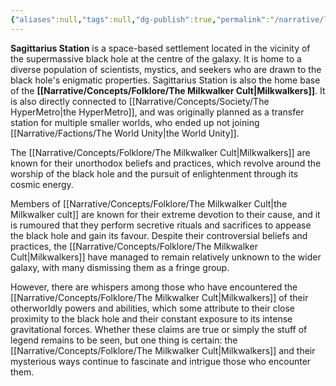 ```yaml
---
{"aliases":null,"tags":null,"dg-publish":true,"permalink":"/narrative/locations/minor-worlds/sagittarius-station/","dgPassFrontmatter":true}
---
```




**Sagittarius Station** is a space-based settlement located in the vicinity of the supermassive black hole at the centre of the galaxy. It is home to a diverse population of scientists, mystics, and seekers who are drawn to the black hole's enigmatic properties. Sagittarius Station is also the home base of the **[[Narrative/Concepts/Folklore/The Milkwalker Cult\|Milkwalkers]]**. It is also directly connected to [[Narrative/Concepts/Society/The HyperMetro\|the HyperMetro]], and was originally planned as a transfer station for multiple smaller worlds, who ended up not joining [[Narrative/Factions/The World Unity\|the World Unity]]. 

The [[Narrative/Concepts/Folklore/The Milkwalker Cult\|Milkwalkers]] are known for their unorthodox beliefs and practices, which revolve around the worship of the black hole and the pursuit of enlightenment through its cosmic energy.

Members of [[Narrative/Concepts/Folklore/The Milkwalker Cult\|the Milkwalker cult]] are known for their extreme devotion to their cause, and it is rumoured that they perform secretive rituals and sacrifices to appease the black hole and gain its favour. Despite their controversial beliefs and practices, the [[Narrative/Concepts/Folklore/The Milkwalker Cult\|Milkwalkers]] have managed to remain relatively unknown to the wider galaxy, with many dismissing them as a fringe group.

However, there are whispers among those who have encountered the [[Narrative/Concepts/Folklore/The Milkwalker Cult\|Milkwalkers]] of their otherworldly powers and abilities, which some attribute to their close proximity to the black hole and their constant exposure to its intense gravitational forces. Whether these claims are true or simply the stuff of legend remains to be seen, but one thing is certain: the [[Narrative/Concepts/Folklore/The Milkwalker Cult\|Milkwalkers]] and their mysterious ways continue to fascinate and intrigue those who encounter them.